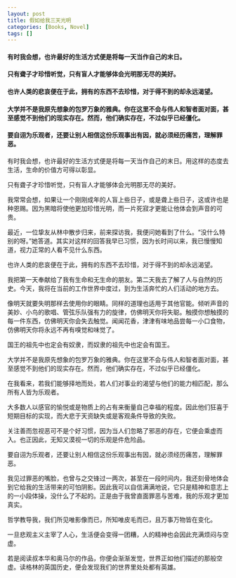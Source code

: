 ```yaml
---
layout: post
title: 假如给我三天光明
categories: [Books, Novel]
tags: []
---
```

#### 有时我会想，也许最好的生活方式便是将每一天当作自己的末日。
#### 只有聋子才珍惜听觉，只有盲人才能够体会光明那无尽的美好。
#### 也许人类的悲哀便在于此，拥有的东西不去珍惜，对于得不到的却永远渴望。
#### 大学并不是我原先想象的包罗万象的雅典。你在这里不会与伟人和智者面对面，甚至感觉不到他们的现实存在。然而，他们确实存在，不过似乎已经僵化。
#### 要自诩为乐观者，还要让别人相信这份乐观事出有因，就必须经历痛苦，理解罪恶。
<!-- more -->
有时我会想，也许最好的生活方式便是将每一天当作自己的末日。用这样的态度去生活，生命的价值方可得以彰显。

只有聋子才珍惜听觉，只有盲人才能够体会光明那无尽的美好。

我常常会想，如果让一个刚刚成年的人盲上些日子，或是聋上些日子，这或许也是种恩赐。因为黑暗将使他更加珍惜光明，而一片死寂才更能让他体会到声音的可贵。

最近，一位挚友从林中散步归来，前来探访我，我便问她看到了什么。“没什么特别的呀。”她答道。其实对这样的回答我早已习惯，因为长时间以来，我已慢慢知道，视力正常的人看不见什么东西。

也许人类的悲哀便在于此，拥有的东西不去珍惜，对于得不到的却永远渴望。

我把第一天奉献给了我有生命和无生命的朋友。第二天我去了解了人与自然的历史。今天，我将在当前的工作世界中度过，到为生活奔忙的人们活动的地方去。

像明天就要失明那样去使用你的眼睛。同样的道理也适用于其他官能。倾听声音的美妙、小鸟的歌唱、管弦乐队强有力的旋律，仿佛明天你将失聪。触摸你想触摸的每一件东西，仿佛明天你会失去触觉。闻闻花香，津津有味地品尝每一小口食物，仿佛明天你将永远不再有嗅觉和味觉了。

国王的祖先中也定会有奴隶，而奴隶的祖先中也定会有国王。

大学并不是我原先想象的包罗万象的雅典。你在这里不会与伟人和智者面对面，甚至感觉不到他们的现实存在。然而，他们确实存在，不过似乎已经僵化。

在我看来，若我们能够择地而处，若人们对事业的渴望与他们的能力相匹配，那么所有人皆为乐观者。

大多数人以感官的愉悦或是物质上的占有来衡量自己幸福的程度。因此他们狂喜于短期目标的实现，而大悲于天资缺失或是客观条件导致的失败。

关注善而忽视恶可不是个好习惯，因为当人们忽略了邪恶的存在，它便会乘虚而入。也正因此，无知又漠视一切的乐观是件危险品。

要自诩为乐观者，还要让别人相信这份乐观事出有因，就必须经历痛苦，理解罪恶。

我见过罪恶的嘴脸，也曾与之交锋过一两次，甚至在一段时间内，我还刻骨地体会到它给我的生活带来的可怕阴影。因此我可以自信满满地说，它只是精神和意志上的一小段体操，没什么了不起的。正是由于我曾直面罪恶与苦难，我的乐观才更加真实。

哲学教导我，我们所见唯影像而已，所知唯皮毛而已，且万事万物皆在变化。

一旦悲观主义主宰了人心，生活便会变得一团糟，人的精神也会因此充满烦闷与空虚。

若是阅读叔本华和奥马尔的作品，你便会渐渐发觉，世界正如他们描述的那般空虚。读格林的英国历史，便会发现我们的世界里处处都有英雄。
